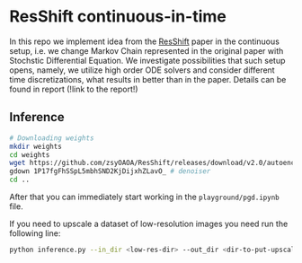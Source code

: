 
# ResShift continuous-in-time

In this repo we implement idea from the [ResShift](https://arxiv.org/abs/2307.12348) paper in the continuous setup, i.e. we change Markov Chain represented in the original paper with Stochstic Differential Equation. We investigate possibilities that such setup opens, namely, we utilize high order ODE solvers and consider different time discretizations, what results in better than in the paper. Details can be found in report (!link to the report!)

**Inference**
---
```bash
# Downloading weights
mkdir weights
cd weights
wget https://github.com/zsyOAOA/ResShift/releases/download/v2.0/autoencoder_vq_f4.pth # autoencoder
gdown 1P17fgFhSSpL5mbhSND2KjDijxhZLavO_ # denoiser
cd ..
```
After that you can immediately start working in the `playground/pgd.ipynb` file.

If you need to upscale a dataset of low-resolution images you need run the following line:

```bash
python inference.py --in_dir <low-res-dir> --out_dir <dir-to-put-upscales> --config_path <path-to_config> --batch_size 8 --ro 1
```
